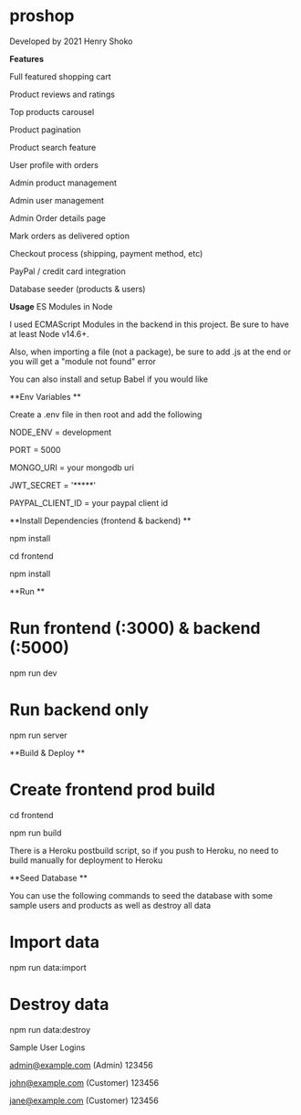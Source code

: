# proshop

Developed by 2021 Henry Shoko


**Features**

Full featured shopping cart

Product reviews and ratings

Top products carousel

Product pagination

Product search feature

User profile with orders

Admin product management

Admin user management

Admin Order details page

Mark orders as delivered option

Checkout process (shipping, payment method, etc)

PayPal / credit card integration

Database seeder (products & users)

**Usage**
ES 
Modules in Node

I used ECMAScript Modules in the backend in this project. Be sure to have at least Node v14.6+.


Also, when importing a file (not a package), be sure to add .js at the end or you will get a "module not found" error


You can also install and setup Babel if you would like


**Env Variables
**

Create a .env file in then root and add the following

NODE_ENV = development

PORT = 5000

MONGO_URI = your mongodb uri

JWT_SECRET = '*****'

PAYPAL_CLIENT_ID = your paypal client id


**Install Dependencies (frontend & backend)
**

npm install

cd frontend

npm install


**Run
**

# Run frontend (:3000) & backend (:5000)

npm run dev

# Run backend only

npm run server

**Build & Deploy
**
# Create frontend prod build

cd frontend

npm run build


There is a Heroku postbuild script, so if you push to Heroku, no need to build manually for deployment to Heroku

**Seed Database
**

You can use the following commands to seed the database with some sample users and products as well as destroy all data

# Import data

npm run data:import

# Destroy data

npm run data:destroy

Sample User Logins


admin@example.com (Admin)
123456


john@example.com (Customer)
123456


jane@example.com (Customer)
123456



